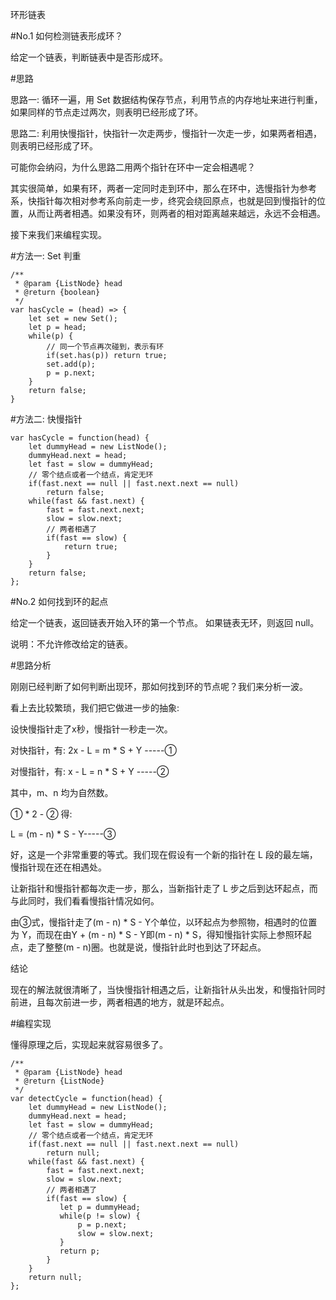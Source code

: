 环形链表

#No.1 如何检测链表形成环？

给定一个链表，判断链表中是否形成环。

#思路

思路一: 循环一遍，用 Set 数据结构保存节点，利用节点的内存地址来进行判重，如果同样的节点走过两次，则表明已经形成了环。

思路二: 利用快慢指针，快指针一次走两步，慢指针一次走一步，如果两者相遇，则表明已经形成了环。

可能你会纳闷，为什么思路二用两个指针在环中一定会相遇呢？

其实很简单，如果有环，两者一定同时走到环中，那么在环中，选慢指针为参考系，快指针每次相对参考系向前走一步，终究会绕回原点，也就是回到慢指针的位置，从而让两者相遇。如果没有环，则两者的相对距离越来越远，永远不会相遇。

接下来我们来编程实现。

#方法一: Set 判重

    /**
     * @param {ListNode} head
     * @return {boolean}
     */
    var hasCycle = (head) => {
        let set = new Set();
        let p = head;
        while(p) {
            // 同一个节点再次碰到，表示有环
            if(set.has(p)) return true;
            set.add(p);
            p = p.next;
        }
        return false;
    }

#方法二: 快慢指针

    var hasCycle = function(head) {
        let dummyHead = new ListNode();
        dummyHead.next = head;
        let fast = slow = dummyHead;
        // 零个结点或者一个结点，肯定无环
        if(fast.next == null || fast.next.next == null) 
            return false;
        while(fast && fast.next) {
            fast = fast.next.next;
            slow = slow.next;
            // 两者相遇了
            if(fast == slow) {
                return true;
            }
        } 
        return false;
    };

#No.2 如何找到环的起点

给定一个链表，返回链表开始入环的第一个节点。 如果链表无环，则返回 null。

说明：不允许修改给定的链表。

#思路分析

刚刚已经判断了如何判断出现环，那如何找到环的节点呢？我们来分析一波。



看上去比较繁琐，我们把它做进一步的抽象: 

设快慢指针走了x秒，慢指针一秒走一次。

对快指针，有: 2x - L = m * S + Y -----①

对慢指针，有: x - L = n * S + Y -----②

其中，m、n 均为自然数。

① * 2 - ② 得:

L = (m - n) * S - Y-----③

好，这是一个非常重要的等式。我们现在假设有一个新的指针在 L 段的最左端，慢指针现在还在相遇处。

让新指针和慢指针都每次走一步，那么，当新指针走了 L 步之后到达环起点，而与此同时，我们看看慢指针情况如何。

由③式，慢指针走了(m - n) * S - Y个单位，以环起点为参照物，相遇时的位置为 Y，而现在由Y + (m - n) * S - Y即(m - n) * S，得知慢指针实际上参照环起点，走了整整(m - n)圈。也就是说，慢指针此时也到达了环起点。

结论

现在的解法就很清晰了，当快慢指针相遇之后，让新指针从头出发，和慢指针同时前进，且每次前进一步，两者相遇的地方，就是环起点。

#编程实现

懂得原理之后，实现起来就容易很多了。

    /**
     * @param {ListNode} head
     * @return {ListNode}
     */
    var detectCycle = function(head) {
        let dummyHead = new ListNode();
        dummyHead.next = head;
        let fast = slow = dummyHead;
        // 零个结点或者一个结点，肯定无环
        if(fast.next == null || fast.next.next == null) 
            return null;
        while(fast && fast.next) {
            fast = fast.next.next;
            slow = slow.next;
            // 两者相遇了
            if(fast == slow) {
               let p = dummyHead;
               while(p != slow) {
                   p = p.next;
                   slow = slow.next;
               }
               return p;
            }
        } 
        return null;
    };


